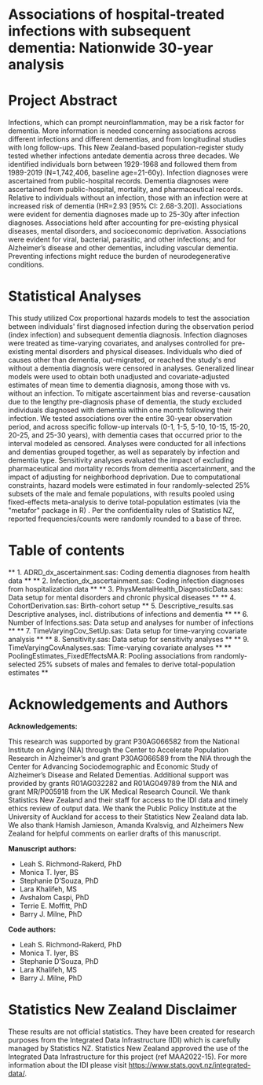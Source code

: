 # Associations of hospital-treated infections with subsequent dementia: Nationwide 30-year analysis

# Project Abstract 
Infections, which can prompt neuroinflammation, may be a risk factor for dementia. More information is needed concerning associations across different infections and different dementias, and from longitudinal studies with long follow-ups. This New Zealand-based population-register study tested whether infections antedate dementia across three decades. We identified individuals born between 1929-1968 and followed them from 1989-2019 (N=1,742,406, baseline age=21-60y). Infection diagnoses were ascertained from public-hospital records. Dementia diagnoses were ascertained from public-hospital, mortality, and pharmaceutical records. Relative to individuals without an infection, those with an infection were at increased risk of dementia (HR=2.93 [95% CI: 2.68-3.20]). Associations were evident for dementia diagnoses made up to 25-30y after infection diagnoses. Associations held after accounting for pre-existing physical diseases, mental disorders, and socioeconomic deprivation. Associations were evident for viral, bacterial, parasitic, and other infections; and for Alzheimer’s disease and other dementias, including vascular dementia. Preventing infections might reduce the burden of neurodegenerative conditions.

# Statistical Analyses 
This study utilized Cox proportional hazards models to test the association between individuals' first diagnosed infection during the observation period (index infection) and subsequent dementia diagnosis. Infection diagnoses were treated as time-varying covariates, and analyses controlled for pre-existing mental disorders and physical diseases. Individuals who died of causes other than dementia, out-migrated, or reached the study's end without a dementia diagnosis were censored in analyses. Generalized linear models were used to obtain both unadjusted and covariate-adjusted estimates of mean time to dementia diagnosis, among those with vs. without an infection.
To mitigate ascertainment bias and reverse-causation due to the lengthy pre-diagnosis phase of dementia, the study excluded individuals diagnosed with dementia within one month following their infection. We tested associations over the entire 30-year observation period, and across specific follow-up intervals (0-1, 1-5, 5-10, 10-15, 15-20, 20-25, and 25-30 years), with dementia cases that occurred prior to the interval modeled as censored. Analyses were conducted for all infections and dementias grouped together, as well as separately by infection and dementia type.
Sensitivity analyses evaluated the impact of excluding pharmaceutical and mortality records from dementia ascertainment, and the impact of adjusting for neighborhood deprivation. 
Due to computational constraints, hazard models were estimated in four randomly-selected 25% subsets of the male and female populations, with results pooled using fixed-effects meta-analysis to derive total-population estimates (via the "metafor" package in R) . 
Per the confidentiality rules of Statistics NZ, reported frequencies/counts were randomly rounded to a base of three. 

# Table of contents 
** 1. ADRD_dx_ascertainment.sas:  Coding dementia diagnoses from health data **
** 2. Infection_dx_ascertainment.sas:  Coding infection diagnoses from hospitalization data **
** 3. PhysMentalHealth_DiagnosticData.sas:  Data setup for mental disorders and chronic physical diseases **
** 4. CohortDerivation.sas:  Birth-cohort setup
** 5. Descriptive_results.sas  Descriptive analyses, incl. distributions of infections and dementia **
** 6. Number of Infections.sas:   Data setup and analyses for number of infections **
** 7. TimeVaryingCov_SetUp.sas:   Data setup for time-varying covariate analysis **
** 8. Sensitivity.sas:   Data setup for sensitivity analyses **
** 9. TimeVaryingCovAnalyses.sas:   Time-varying covariate analyses **
** PoolingEstimates_FixedEffectsMA.R:   Pooling associations from randomly-selected 25% subsets of males and females to derive total-population estimates **

# Acknowledgements and Authors
**Acknowledgements:** 

This research was supported by grant P30AG066582 from the National Institute on Aging (NIA) through the Center to Accelerate Population Research in Alzheimer’s and grant P30AG066589 from the NIA through the Center for Advancing Sociodemographic and Economic Study of Alzheimer’s Disease and Related Dementias. Additional support was provided by grants R01AG032282 and R01AG049789 from the NIA and grant MR/P005918 from the UK Medical Research Council. We thank Statistics New Zealand and their staff for access to the IDI data and timely ethics review of output data. We thank the Public Policy Institute at the University of Auckland for access to their Statistics New Zealand data lab. We also thank Hamish Jamieson, Amanda Kvalsvig, and Alzheimers New Zealand for helpful comments on earlier drafts of this manuscript.

**Manuscript authors:** 
- Leah S. Richmond-Rakerd, PhD
- Monica T. Iyer, BS
- Stephanie D’Souza, PhD
- Lara Khalifeh, MS
- Avshalom Caspi, PhD
- Terrie E. Moffitt, PhD
- Barry J. Milne, PhD
  
**Code authors:** 
- Leah S. Richmond-Rakerd, PhD
- Monica T. Iyer, BS
- Stephanie D’Souza, PhD
- Lara Khalifeh, MS
- Barry J. Milne, PhD

# Statistics New Zealand Disclaimer 
These results are not official statistics. They have been created for research purposes from the Integrated Data Infrastructure (IDI) which is carefully managed by Statistics NZ. Statistics New Zealand approved the use of the Integrated Data Infrastructure for this project (ref MAA2022-15). For more information about the IDI please visit https://www.stats.govt.nz/integrated-data/.
